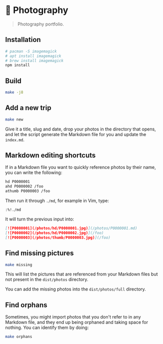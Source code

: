 # 📸 Photography

> Photography portfolio.

## Installation

```sh
# pacman -S imagemagick
# apt install imagemagick
# brew install imagemagick
npm install
```

## Build

```sh
make -j8
```

## Add a new trip

```sh
make new
```

Give it a title, slug and date, drop your photos in the directory that
opens, and let the script generate the Markdown file for you and update
the `index.md`.

## Markdown editing shortcuts

If in a Markdown file you want to quickly reference photos by their
name, you can write the following:

```md
hd P0000001
ahd P0000002 /foo
athumb P0000003 /foo
```

Then run it through `./md`, for example in Vim, type:

```
:%!./md
```

It will turn the previous input into:

```md
[![P0000001](/photos/hd/P0000001.jpg)](/photos/P0000001.md)
[![P0000002](/photos/hd/P0000002.jpg)](/foo)
[![P0000003](/photos/thumb/P0000003.jpg)](/foo)
```

## Find missing pictures

```sh
make missing
```

This will list the pictures that are referenced from your Markdown files
but not present in the `dist/photos` directory.

You can add the missing photos into the `dist/photos/full` directory.

## Find orphans

Sometimes, you might import photos that you don't refer to in any
Markdown file, and they end up being orphaned and taking space for
nothing. You can identify them by doing:

```sh
make orphans
```
